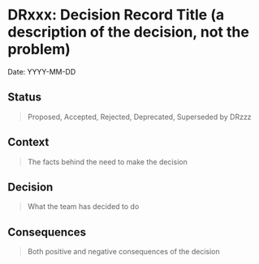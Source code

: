 # DRxxx: Decision Record Title (a description of the decision, not the problem)

Date: YYYY-MM-DD

## Status

> Proposed, Accepted, Rejected, Deprecated, Superseded by DRzzz

## Context

> The facts behind the need to make the decision

## Decision

> What the team has decided to do

## Consequences

> Both positive and negative consequences of the decision
